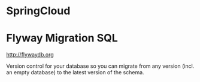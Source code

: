 SpringCloud
===

# Flyway Migration SQL

http://flywaydb.org

Version control for your database so you can migrate from any version (incl. an empty database) to the latest version of the schema.